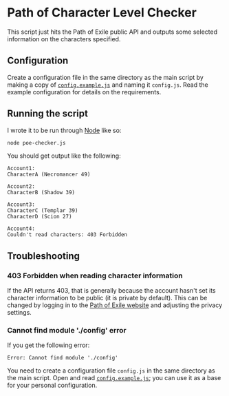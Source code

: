 # Path of Character Level Checker

This script just hits the Path of Exile public API and outputs some selected information on the characters specified.

## Configuration

Create a configuration file in the same directory as the main script by making a copy of [`config.example.js`](./config.example.js) and naming it `config.js`. Read the example configuration for details on the requirements.

## Running the script

I wrote it to be run through [Node](https://nodejs.org/) like so:

```sh
node poe-checker.js
```

You should get output like the following:

```
Account1:
CharacterA (Necromancer 49)

Account2:
CharacterB (Shadow 39)

Account3:
CharacterC (Templar 39)
CharacterD (Scion 27)

Account4:
Couldn't read characters: 403 Forbidden
```

## Troubleshooting

### 403 Forbidden when reading character information

If the API returns 403, that is generally because the account hasn't set its character information to be public (it is private by default). This can be changed by logging in to the [Path of Exile website](pathofexile.com) and adjusting the privacy settings.

### Cannot find module './config' error

If you get the following error:

```
Error: Cannot find module './config'
```

You need to create a configuration file `config.js` in the same directory as the main script. Open and read [`config.example.js`](./config.example.js); you can use it as a base for your personal configuration.
